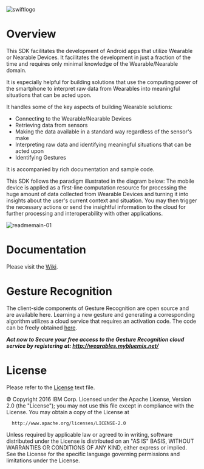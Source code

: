 ![swiftlogo](https://cloud.githubusercontent.com/assets/13234255/13202965/cfe9dafc-d8b3-11e5-96ed-4aadaf169448.png)

# Overview
This SDK facilitates the development of Android apps that utilize Wearable or Nearable Devices. It facilitates the development in just a fraction of the time and requires only minimal knowledge of the Wearable/Nearable domain.

It is especially helpful for building solutions that use the computing power of the smartphone to interpret raw data from Wearables into meaningful situations that can be acted upon.

It handles some of the key aspects of building Wearable solutions:
- Connecting to the Wearable/Nearable Devices
- Retrieving data from sensors
- Making the data available in a standard way regardless of the sensor's make
- Interpreting raw data and identifying meaningful situations that can be acted upon
- Identifying Gestures

It is accompanied by rich documentation and sample code.

This SDK follows the paradigm illustrated in the diagram below: 
The mobile device is applied as a first-line computation resource for processing the huge amount of data collected from Wearable Devices and turning it into insights about the user's current context and situation. You may then trigger the necessary actions or send the insightful information to the cloud for further processing and interoperability with other applications.

![readmemain-01](https://cloud.githubusercontent.com/assets/13234255/13203271/4ae552c8-d8bd-11e5-97c8-2c0e1204e445.png)


# Documentation
Please visit the [Wiki](https://github.com/ibm-wearables-sdk-for-mobile/ibm-wearables-android-sdk/wiki).

# Gesture Recognition
The client-side components of Gesture Recognition are open source and are available here. Learning a new gesture and generating a corresponding algorithm utilizes a cloud service that requires an activation code. The code can be freely obtained [here](http://wearables.mybluemix.net/).

***Act now to Secure your free access to the Gesture Recognition cloud service by registering at: http://wearables.mybluemix.net/*** 

# License

Please refer to the [License](https://github.com/ibm-wearables-sdk-for-mobile/ibm-wearables-android-sdk/blob/master/License.txt) text file.

© Copyright 2016 IBM Corp.
  Licensed under the Apache License, Version 2.0 (the "License");
  you may not use this file except in compliance with the License.
  You may obtain a copy of the License at
  
      http://www.apache.org/licenses/LICENSE-2.0
      
  Unless required by applicable law or agreed to in writing, software
  distributed under the License is distributed on an "AS IS" BASIS,
  WITHOUT WARRANTIES OR CONDITIONS OF ANY KIND, either express or implied.
  See the License for the specific language governing permissions and
  limitations under the License.
